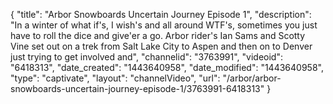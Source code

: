 {
    "title": "Arbor Snowboards Uncertain Journey Episode 1",
    "description": "In a winter of what if's, I wish's and all around WTF's, sometimes you just have to roll the dice and give'er a go. Arbor rider's Ian Sams and Scotty Vine set out on a trek from Salt Lake City to Aspen and then on to Denver just trying to get involved and",
    "channelid": "3763991",
    "videoid": "6418313",
    "date_created": "1443640958",
    "date_modified": "1443640958",
    "type": "captivate",
    "layout": "channelVideo",
    "url": "\/arbor\/arbor-snowboards-uncertain-journey-episode-1\/3763991-6418313"
}